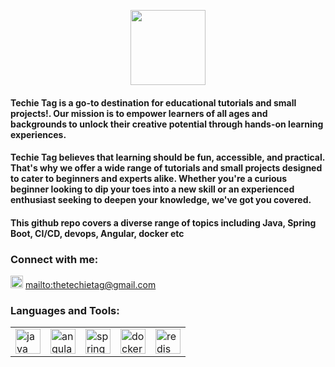 <p align="center">
<img src= "https://github.com/techietag/.github/assets/5674882/8497e0f0-03e5-43dc-b3bf-d30fa57d1d91" height="120px" widtg="100%"/>
</p>
<!-- 
<p align="left"> <img src="https://komarev.com/ghpvc/?username=techietag&label=Profile%20views&color=0e75b6&style=flat" alt="techietag" /> </p>
-->
<p>
<h4>Techie Tag is a go-to destination for educational tutorials and small projects!. Our mission is to empower learners of all ages and backgrounds to unlock their creative potential through hands-on learning experiences. </h4>

<h4>
Techie Tag believes that learning should be fun, accessible, and practical. That's why we offer a wide range of tutorials and small projects designed to cater to beginners and experts alike. Whether you're a curious beginner looking to dip your toes into a new skill or an experienced enthusiast seeking to deepen your knowledge, we've got you covered.
</h4>

<h4>
This github repo covers a diverse range of topics including Java, Spring Boot, CI/CD, devops, Angular, docker etc
  
</h4>

<h3 align="left">Connect with me:</h3>
<p align="left">
  <img src="https://github.com/techietag/.github/assets/5674882/eb47cca3-ccf8-4935-9a1c-71a17b399400" alt="email" width="20" height="20"/>
  <a href="thetechietag@gmail.com">mailto:thetechietag@gmail.com</a>
</p>

<h3 align="left">Languages and Tools:</h3>
<table border="0">
<tr>
  <td><img src="https://github.com/techietag/.github/assets/5674882/1cbb9949-a54c-43cf-a856-87b8a79d16af" alt="java" width="40" height="40"/> </td>
  <td><img src="https://github.com/techietag/.github/assets/5674882/fea36ada-fd73-4867-9dc4-3824a6dd5abd" alt="angular" width="40" height="40"/> </td>
  <td><img src="https://github.com/techietag/.github/assets/5674882/5b3a6a61-d983-4209-a4a7-e12dc40f498d" alt="spring-boot" width="40" height="40"/> </td>
  <td><img src="https://github.com/techietag/.github/assets/5674882/3e9811ce-824f-4f7f-95a2-dddffd9235a6" alt="docker" width="40" height="40"/> </td>
  <td><img src="https://github.com/techietag/.github/assets/5674882/865fa116-4167-4d27-b826-9c0fab6f9b85" alt="redis" width="40" height="40"/> </td>
</tr>
</table>
